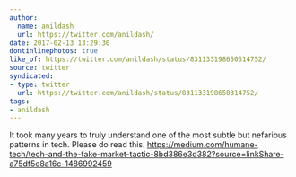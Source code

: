 ```yaml
---
author:
  name: anildash
  url: https://twitter.com/anildash/
date: 2017-02-13 13:29:30
dontinlinephotos: true
like_of: https://twitter.com/anildash/status/831133198650314752/
source: twitter
syndicated:
- type: twitter
  url: https://twitter.com/anildash/status/831133198650314752/
tags:
- anildash
---
```


It took many years to truly understand one of the most subtle but nefarious patterns in tech. Please do read this. https://medium.com/humane-tech/tech-and-the-fake-market-tactic-8bd386e3d382?source=linkShare-a75df5e8a16c-1486992459